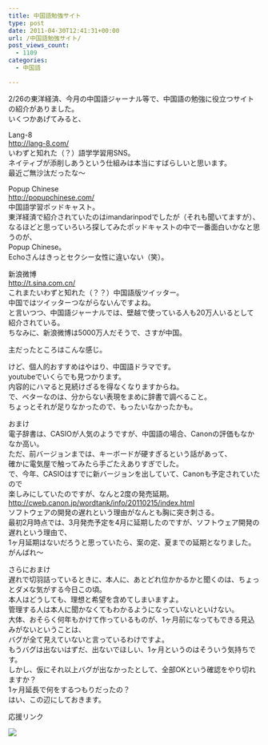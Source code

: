 ```yaml
---
title: 中国語勉強サイト
type: post
date: 2011-04-30T12:41:31+00:00
url: /中国語勉強サイト/
post_views_count:
  - 1109
categories:
  - 中国語

---
```

2/26の東洋経済、今月の中国語ジャーナル等で、中国語の勉強に役立つサイトの紹介がありました。  
いくつかあげてみると、

Lang-8  
<http://lang-8.com/>  
いわずと知れた（？）語学学習用SNS。  
ネイティブが添削しあうという仕組みは本当にすばらしいと思います。  
最近ご無沙汰だったな～

Popup Chinese  
<http://popupchinese.com/>  
中国語学習ポッドキャスト。  
東洋経済で紹介されていたのはimandarinpodでしたが（それも聞いてますが）、  
なるほどと思っていろいろ探してみたポッドキャストの中で一番面白いかなと思うのが、  
Popup Chinese。  
Echoさんはきっとセクシー女性に違いない（笑）。

新浪微博  
<http://t.sina.com.cn/>  
これまたいわずと知れた（？？）中国語版ツイッター。  
中国ではツイッターつながらないんですよね。  
と言いつつ、中国語ジャーナルでは、壁越で使っている人も20万人いるとして紹介されている。  
ちなみに、新浪微博は5000万人だそうで、さすが中国。

主だったところはこんな感じ。

けど、個人的おすすめはやはり、中国語ドラマです。  
youtubeでいくらでも見つかります。  
内容的にハマると見続けざるを得なくなりますからね。  
で、ベターなのは、分からない表現をまめに辞書で調べること。  
ちょっとそれが足りなかったので、もったいなかったかも。

おまけ  
電子辞書は、CASIOが人気のようですが、中国語の場合、Canonの評価もなかなか高い。  
ただ、前バージョンまでは、キーボードが硬すぎるという話があって、  
確かに電気屋で触ってみたら手ごたえありすぎでした。  
で、今年、CASIOはすでに新バージョンを出していて、Canonも予定されていたので  
楽しみにしていたのですが、なんと2度の発売延期。  
<http://cweb.canon.jp/wordtank/info/20110215/index.html>  
ソフトウェアの開発の遅れという理由がなんとも胸に突き刺さる。  
最初2月時点では、3月発売予定を4月に延期したのですが、ソフトウェア開発の遅れという理由で、  
1ヶ月延期はないだろうと思っていたら、案の定、夏までの延期となりました。  
がんばれ～

さらにおまけ  
遅れで切羽詰っているときに、本人に、あとどれ位かかるかと聞くのは、ちょっとダメな気がする今日この頃。  
本人はどうしても、理想と希望を含めてしまいますよ。  
管理する人は本人に聞かなくてもわかるようになっていないといけない。  
大体、おそらく何年もかけて作っているものが、1ヶ月前になってもできる見込みがないということは、  
バグが全て見えていないと言っているわけですよ。  
もうバグは出ないはずだ、出ないでほしい、1ヶ月というのはそういう気持ちです。  
しかし、仮にそれ以上バグが出なかったとして、全部OKという確認をやり切れますか？  
1ヶ月延長で何をするつもりだったの？  
はい、この辺にしておきます。 

応援リンク

[<img border="0" src="http://ws.assoc-amazon.jp/widgets/q?_encoding=UTF8&Format=_SL160_&ASIN=B004LZ8OFS&MarketPlace=JP&ID=AsinImage&WS=1&tag=konnokiyotaka-22&ServiceVersion=20070822" />][1]<img style="border-bottom-style: none !important; margin: 0px; border-left-style: none !important; border-top-style: none !important; border-right-style: none !important" border="0" alt="" src="http://www.assoc-amazon.jp/e/ir?t=konnokiyotaka-22&l=as2&o=9&a=B004LZ8OFS" width="1" height="1" />

 [1]: http://www.amazon.co.jp/gp/product/B004LZ8OFS/ref=as_li_tf_il?ie=UTF8&tag=konnokiyotaka-22&linkCode=as2&camp=247&creative=1211&creativeASIN=B004LZ8OFS